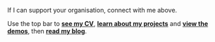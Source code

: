 If I can support your organisation, connect with me above.

Use the top bar to [**see my CV**](/cv.pdf), [**learn about my projects**](/software-projects/) and [**view the demos**](/software-projects/#demos), then [**read my blog**](/posts/).
